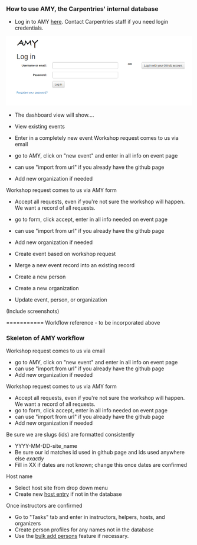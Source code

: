 ### How to use AMY, the Carpentries' internal database

* Log in to AMY [here](https://amy.software-carpentry.org/workshops/admin-dashboard/).  Contact Carpentries staff if you need login credentials.

![AMY login screen goes here](images/amy_login_screen.png)

* The dashboard view will show....

* View existing events

* Enter in a completely new event
Workshop request comes to us via email
* go to AMY, click on "new event" and enter in all info on event page
* can use "import from url" if you already have the github page
* Add new organization if needed

Workshop request comes to us via AMY form
* Accept all requests, even if you're not sure the workshop will happen. We want a record of all requests.
* go to form, click accept, enter in all info needed on event page
* can use "import from url" if you already have the github page
* Add new organization if needed




* Create event based on workshop request
* Merge a new event record into an existing record

* Create a new person

* Create a new organization

* Update event, person, or organization

(Include screenshots)


===========
Workflow reference - to be incorporated above

### Skeleton of AMY workflow

Workshop request comes to us via email
* go to AMY, click on "new event" and enter in all info on event page
* can use "import from url" if you already have the github page
* Add new organization if needed

Workshop request comes to us via AMY form
* Accept all requests, even if you're not sure the workshop will happen. We want a record of all requests.
* go to form, click accept, enter in all info needed on event page
* can use "import from url" if you already have the github page
* Add new organization if needed

Be sure we are slugs (ids) are formatted consistently
* YYYY-MM-DD-site_name
* Be sure our id matches id used in github page and ids used anywhere else *exactly*
* Fill in XX if dates are not known; change this once dates are confirmed

Host name
* Select host site from drop down menu
* Create new [host entry]() if not in the database



Once instructors are confirmed
* Go to "Tasks" tab and enter in instructors, helpers, hosts, and organizers
* Create person profiles for any names not in the database
* Use the [bulk add persons](#) feature if necessary.



